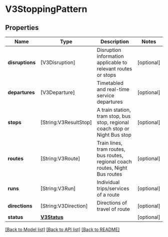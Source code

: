 # V3StoppingPattern

## Properties
Name | Type | Description | Notes
------------ | ------------- | ------------- | -------------
**disruptions** | [V3Disruption] | Disruption information applicable to relevant routes or stops | [optional] 
**departures** | [V3Departure] | Timetabled and real-time service departures | [optional] 
**stops** | [String:V3ResultStop] | A train station, tram stop, bus stop, regional coach stop or Night Bus stop | [optional] 
**routes** | [String:V3Route] | Train lines, tram routes, bus routes, regional coach routes, Night Bus routes | [optional] 
**runs** | [String:V3Run] | Individual trips/services of a route | [optional] 
**directions** | [String:V3Direction] | Directions of travel of route | [optional] 
**status** | [**V3Status**](V3Status.md) |  | [optional] 

[[Back to Model list]](../README.md#documentation-for-models) [[Back to API list]](../README.md#documentation-for-api-endpoints) [[Back to README]](../README.md)


